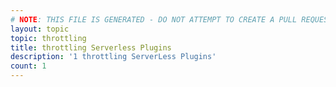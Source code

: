 ```yaml
---
# NOTE: THIS FILE IS GENERATED - DO NOT ATTEMPT TO CREATE A PULL REQUEST TO UPDATE THE DATA. 
layout: topic
topic: throttling
title: throttling Serverless Plugins
description: '1 throttling ServerLess Plugins'
count: 1
---
```

